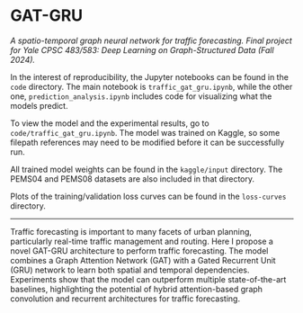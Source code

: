 # GAT-GRU
*A spatio-temporal graph neural network for traffic forecasting. Final project for Yale CPSC 483/583: Deep Learning on Graph-Structured Data (Fall 2024).*

In the interest of reproducibility, the Jupyter notebooks can be found in the `code` directory. The main notebook is `traffic_gat_gru.ipynb`, while the other one, `prediction_analysis.ipynb` includes code for visualizing what the models predict.

To view the model and the experimental results, go to `code/traffic_gat_gru.ipynb`.  The model was trained on Kaggle, so some filepath references may need to be modified before it can be successfully run. 

All trained model weights can be found in the `kaggle/input` directory. The PEMS04 and PEMS08 datasets are also included in that directory.

Plots of the training/validation loss curves can be found in the `loss-curves` directory.

---

Traffic forecasting is important to many facets of urban planning, particularly real-time traffic management and routing. Here I propose a novel GAT-GRU architecture to perform traffic forecasting. The model combines a Graph Attention Network (GAT) with a Gated Recurrent Unit (GRU) network to learn both spatial and temporal dependencies. Experiments show that the model can outperform multiple state-of-the-art baselines, highlighting the potential of hybrid attention-based graph convolution and recurrent architectures for traffic forecasting.
